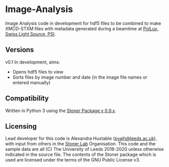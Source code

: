 # Image-Analysis
Image Analysis code in development for hdf5 files to be combined to make XMCD-STXM files with metadata generated during a beamtime at [PolLux, Swiss Light Source, PSI](https://www.psi.ch/en/sls/pollux).

## Versions
v0.1 In development, aims:
<ul>
<li> Opens hdf5 files to view
<li> Sorts files by image number and date (in the image file names or entered manually) </li> 
</ul>

## Compatibility
Written in Python 3 using the [Stoner Package v 0.9.x](https://github.com/stonerlab/Stoner-PythonCode).

## Licensing
Lead developer for this code is Alexandra Huxtable (pyajh@leeds.ac.uk), with input from others in the [Stoner Lab](https://github.com/stonerlab) Organisation.
This code and the sample data are all (C) The University of Leeds 2018-2020 unless otherwise indicated in the source file. The contents of the Stoner package which is used are licensed under the terms of the GNU Public License v3.

